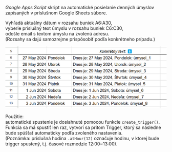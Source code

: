 _Google Apps Script_ skript na automatické posielanie denných úmyslov zapísaných v príslušnom Google Sheets súbore.

Vyhľadá aktuálny dátum v rozsahu buniek A6:A30,  
vyberie príslušný text úmyslu v rozsahu buniek C6:C30,  
odošle email s textom úmyslu na zvolenú adresu.  
(Rozsahy sa dajú samozrejme prispôsobiť podľa konkrétneho prípadu.)

![sheet example screen](sheet_example_screen.png)

Použitie:  
automatické spustenie je dosiahnuté pomocou funkcie `create_trigger()`.  
Funkcia sa má spustiť len raz, vytvorí sa pritom Trigger, ktorý sa následne bude spúšťať automaticky podľa zvoleného nastavenia.  
(Poznámka: príslušná hodina `.atHour(12)` označuje hodinu, v ktorej bude trigger spustený, t.j. časové rozmedzie 12:00~13:00).
